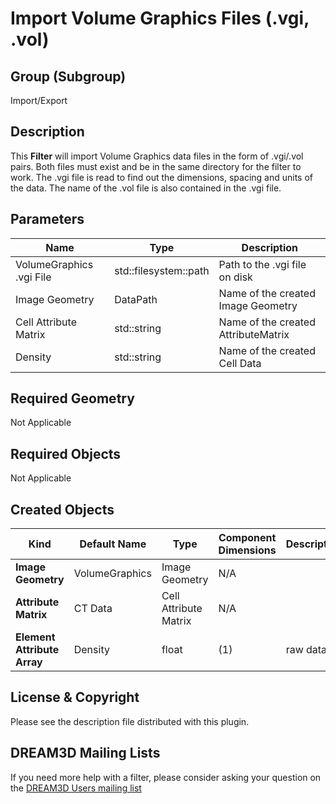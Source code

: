 # Import Volume Graphics Files (.vgi, .vol) #

## Group (Subgroup) ##

Import/Export

## Description ##

This **Filter** will import Volume Graphics data files in the form of .vgi/.vol pairs. Both files must exist and be in the same directory for the filter to work. The .vgi file is read to find out the dimensions, spacing and units of the data. The name of the .vol file is also contained in the .vgi file.

## Parameters ##

| Name | Type | Description |
|------|------|-------------|
| VolumeGraphics .vgi File | std::filesystem::path | Path to the .vgi file on disk |
| Image Geometry | DataPath | Name of the created Image Geometry |
| Cell Attribute Matrix | std::string | Name of the created AttributeMatrix |
| Density | std::string | Name of the created Cell Data |

## Required Geometry ###

Not Applicable

## Required Objects ##

Not Applicable

## Created Objects ##

| Kind | Default Name | Type | Component Dimensions | Description |
|------|--------------|------|----------------------|-------------|
| **Image Geometry** | VolumeGraphics | Image Geometry | N/A |  |
| **Attribute Matrix** | CT Data | Cell Attribute Matrix | N/A |  |
| **Element Attribute Array** | Density | float | (1) | raw data |

## License & Copyright ##

Please see the description file distributed with this plugin.

## DREAM3D Mailing Lists ##

If you need more help with a filter, please consider asking your question on the [DREAM3D Users mailing list](https://groups.google.com/forum/?hl=en#!forum/dream3d-users)
